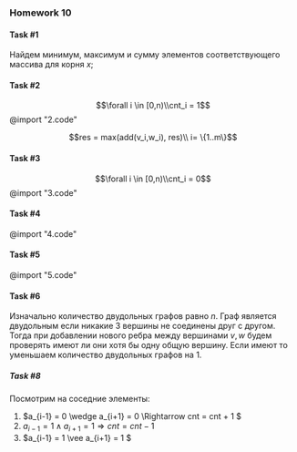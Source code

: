 ### Homework 10

#### Task #1
Найдем минимум, максимум и сумму элементов соответствующего массива для корня $x$;

#### Task #2
$$\forall i \in [0,n)\\cnt_i = 1$$
@import "2.code"

$$res = max(add(v_i,w_i), res)\\
i= \{1..m\}$$

#### Task #3
$$\forall i \in [0,n)\\cnt_i = 0$$
@import "3.code"

#### Task #4
@import "4.code"

#### Task #5
@import "5.code"

#### Task #6
Изначально количество двудольных графов равно $n$.
Граф является двудольным если никакие $3$ вершины не соединены друг с другом.
Тогда при добавлении нового ребра между вершинами $v, w$ будем проверять имеют ли они хотя бы одну общую вершину. Если имеют то уменьшаем количество двудольных графов на $1$.

##### Task #8
Посмотрим на соседние элементы:
1. $a_{i-1} = 0 \wedge a_{i+1} = 0 \Rightarrow cnt = cnt + 1 $
1. $a_{i-1} = 1 \wedge a_{i+1} = 1 \Rightarrow cnt = cnt - 1$
1. $a_{i-1} = 1 \vee a_{i+1} = 1 $
